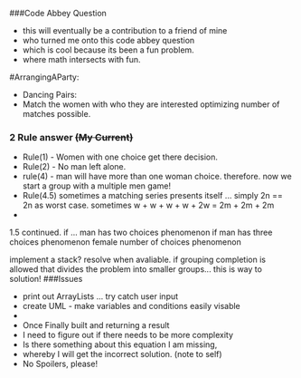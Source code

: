 ###Code Abbey Question
* this will eventually be a contribution to a friend of mine  
* who turned me onto this code abbey question  
* which is cool because its been a fun problem.  
* where math intersects with fun.  
  
#ArrangingAParty:  
* Dancing Pairs:   
* Match the women with who they are interested optimizing number of matches possible.  

### 2 Rule answer ~~(My Current)~~  
* Rule(1) - Women with one choice get there decision.
* Rule(2) - No man left alone.
* rule(4) - man will have more than one woman choice. therefore. now we start a group with a multiple men game!
* Rule(4.5) sometimes a matching series presents itself ... simply 2n == 2n as worst case. sometimes w + w + w + w + 2w = 2m + 2m + 2m
* 

1.5 continued.
if ... man has two choices phenomenon
if man has three choices phenomenon
female number of choices phenomenon

implement a stack? resolve when avaliable.
if grouping completion is allowed that divides the problem into smaller groups... this is way to solution!
###Issues
* print out ArrayLists ... try catch user input 
* create UML - make variables and conditions easily visable
* 
* Once Finally built and returning a result
* I need to figure out if there needs to be more complexity
* Is there something about this equation I am missing, 
* whereby I will get the incorrect solution. (note to self) 
* No Spoilers, please!
